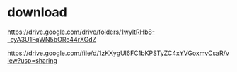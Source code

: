 # download

https://drive.google.com/drive/folders/1wyltRHb8-_cyA3U1FqWN5bORe44rXGdZ

https://drive.google.com/file/d/1zKXygUl6FC1bKPSTyZC4xYVGoxmvCsaR/view?usp=sharing

